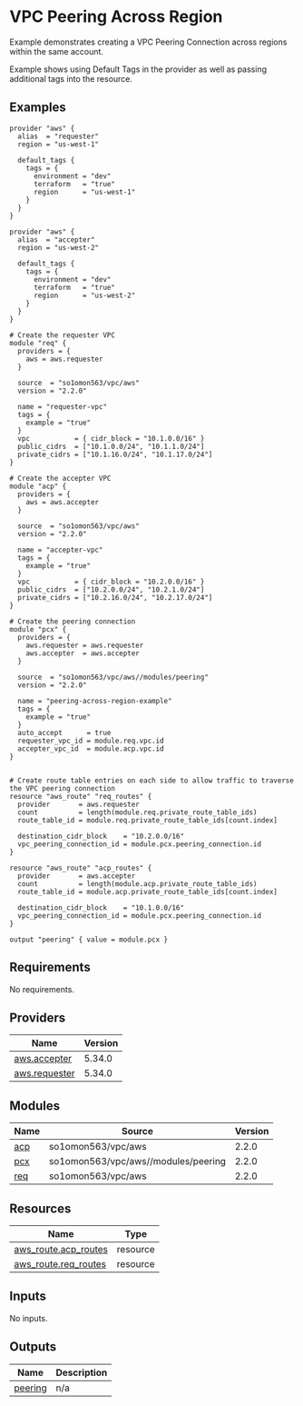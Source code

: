 # VPC Peering Across Region

Example demonstrates creating a VPC Peering Connection across regions within the same account.

Example shows using Default Tags in the provider as well as passing additional tags into the resource.
<!-- BEGINNING OF PRE-COMMIT-TERRAFORM DOCS HOOK -->


## Examples

```hcl
provider "aws" {
  alias  = "requester"
  region = "us-west-1"

  default_tags {
    tags = {
      environment = "dev"
      terraform   = "true"
      region      = "us-west-1"
    }
  }
}

provider "aws" {
  alias  = "accepter"
  region = "us-west-2"

  default_tags {
    tags = {
      environment = "dev"
      terraform   = "true"
      region      = "us-west-2"
    }
  }
}

# Create the requester VPC
module "req" {
  providers = {
    aws = aws.requester
  }

  source  = "so1omon563/vpc/aws"
  version = "2.2.0"

  name = "requester-vpc"
  tags = {
    example = "true"
  }
  vpc           = { cidr_block = "10.1.0.0/16" }
  public_cidrs  = ["10.1.0.0/24", "10.1.1.0/24"]
  private_cidrs = ["10.1.16.0/24", "10.1.17.0/24"]
}

# Create the accepter VPC
module "acp" {
  providers = {
    aws = aws.accepter
  }

  source  = "so1omon563/vpc/aws"
  version = "2.2.0"

  name = "accepter-vpc"
  tags = {
    example = "true"
  }
  vpc           = { cidr_block = "10.2.0.0/16" }
  public_cidrs  = ["10.2.0.0/24", "10.2.1.0/24"]
  private_cidrs = ["10.2.16.0/24", "10.2.17.0/24"]
}

# Create the peering connection
module "pcx" {
  providers = {
    aws.requester = aws.requester
    aws.accepter  = aws.accepter
  }

  source  = "so1omon563/vpc/aws//modules/peering"
  version = "2.2.0"

  name = "peering-across-region-example"
  tags = {
    example = "true"
  }
  auto_accept      = true
  requester_vpc_id = module.req.vpc.id
  accepter_vpc_id  = module.acp.vpc.id
}


# Create route table entries on each side to allow traffic to traverse the VPC peering connection
resource "aws_route" "req_routes" {
  provider       = aws.requester
  count          = length(module.req.private_route_table_ids)
  route_table_id = module.req.private_route_table_ids[count.index]

  destination_cidr_block    = "10.2.0.0/16"
  vpc_peering_connection_id = module.pcx.peering_connection.id
}

resource "aws_route" "acp_routes" {
  provider       = aws.accepter
  count          = length(module.acp.private_route_table_ids)
  route_table_id = module.acp.private_route_table_ids[count.index]

  destination_cidr_block    = "10.1.0.0/16"
  vpc_peering_connection_id = module.pcx.peering_connection.id
}

output "peering" { value = module.pcx }
```

## Requirements

No requirements.

## Providers

| Name | Version |
|------|---------|
| <a name="provider_aws.accepter"></a> [aws.accepter](#provider\_aws.accepter) | 5.34.0 |
| <a name="provider_aws.requester"></a> [aws.requester](#provider\_aws.requester) | 5.34.0 |

## Modules

| Name | Source | Version |
|------|--------|---------|
| <a name="module_acp"></a> [acp](#module\_acp) | so1omon563/vpc/aws | 2.2.0 |
| <a name="module_pcx"></a> [pcx](#module\_pcx) | so1omon563/vpc/aws//modules/peering | 2.2.0 |
| <a name="module_req"></a> [req](#module\_req) | so1omon563/vpc/aws | 2.2.0 |

## Resources

| Name | Type |
|------|------|
| [aws_route.acp_routes](https://registry.terraform.io/providers/hashicorp/aws/latest/docs/resources/route) | resource |
| [aws_route.req_routes](https://registry.terraform.io/providers/hashicorp/aws/latest/docs/resources/route) | resource |

## Inputs

No inputs.

## Outputs

| Name | Description |
|------|-------------|
| <a name="output_peering"></a> [peering](#output\_peering) | n/a |


<!-- END OF PRE-COMMIT-TERRAFORM DOCS HOOK -->
